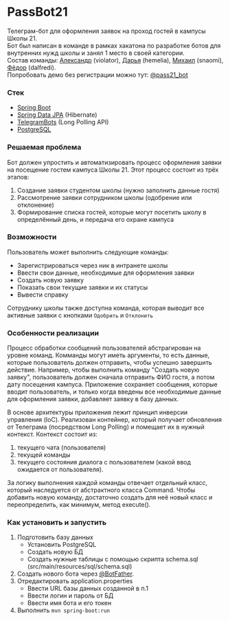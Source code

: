 # PassBot21

Телеграм-бот для оформления заявок на проход гостей в кампусы Школы 21.  
Бот был написан в команде в рамках хакатона по разработке ботов для внутренних нужд школы
и занял 1 место в своей категории.  
Состав команды:
[Александр](https://github.com/skiflok) (violator),
[Дарья](https://github.com/hemelia21) (hemelia),
[Михаил](https://github.com/PiandTo) (snaomi),
[Фёдор](https://github.com/postfedor) (dalfredi).  
Попробовать демо без регистрации можно тут: [@pass21_bot](https://t.me/pass21_bot)

### Стек

- [Spring Boot](https://github.com/spring-projects/spring-boot)
- [Spring Data JPA](https://github.com/spring-projects/spring-data-jpa) (Hibernate)
- [TelegramBots](https://github.com/rubenlagus/TelegramBots) (Long Polling API)
- [PostgreSQL](https://github.com/postgres/postgres)

### Решаемая проблема

Бот должен упростить и автоматизировать процесс
оформления заявки на посещение гостем кампуса Школы 21.
Этот процесс состоит из трёх этапов:

1) Создание заявки студентом школы (нужно заполнить данные гостя)
2) Рассмотрение заявки сотрудником школы (одобрение или отклонение)
3) Формирование списка гостей, которые могут посетить школу в определённый день, и передача его охране кампуса

### Возможности

Пользователь может выполнить следующие команды:

- Зарегистрироваться через ник в интранете школы
- Ввести свои данные, необходимые для оформления заявки
- Создать новую заявку
- Показать свои текущие заявки и их статусы
- Вывести справку

Сотруднику школы также доступна команда,
которая выводит все активные заявки с кнопками `Одобрить` и `Отклонить`

### Особенности реализации

Процесс обработки сообщений пользователей абстрагирован на уровне команд. Комманды могут иметь аргументы, то есть данные, которые пользователь должен отправить,
чтобы успешно завершить действие. Например, чтобы выполнить команду
"Создать новую заявку", пользователь должен сначала отправить
ФИО гостя, а потом дату посещения кампуса. Приложение сохраняет сообщения, которые вводит пользователь, и только когда
введены все необходимые данные для оформления заявки, добавляет заявку в базу данных.

В основе архитектуры приложения лежит принцип инверсии управления (IoC). Реализован контейнер,
который получает обновления от Телеграма (посредством Long Polling) и помещает их в нужный контекст.
Контекст состоит из: 
1) текущего чата (пользователя) 
2) текущей команды
3) текущего состояния диалога с пользователем (какой ввод ожидается от пользователя).

За логику выполнения каждой команды отвечает отдельный класс,
который наследуется от абстрактного класса Command. Чтобы добавить новую команду, достаточно создать для неё новый класс
и переопределить, как минимум, метод execute().

### Как установить и запустить
1) Подготовить базу данных
   - Установить PostgreSQL
   - Создать новую БД
   - Создать нужные таблицы с помощью скрипта schema.sql (src/main/resources/sql/schema.sql)
2) Создать нового бота через [@BotFather](https://t.me/BotFather).
3) Отредактировать application.properties
   - Ввести URL базы данных созданной в п.1
   - Ввести логин и пароль от БД
   - Ввести имя бота и его токен
4) Выполнить `mvn spring-boot:run`

